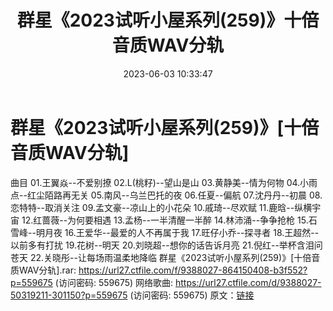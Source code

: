 ﻿---
title: 群星《2023试听小屋系列(259)》十倍音质WAV分轨
date: 2023-06-03 10:33:47
categories: WAV车载音乐、镜像
tags: 华语中文
---
# 群星《2023试听小屋系列(259)》[十倍音质WAV分轨]

曲目
01.王翼焱--不爱别撩
02.L(桃籽)--望山是山
03.黄静美--情为何物
04.小雨点--红尘陌路再无关
05.南风--乌兰巴托的夜
06.任夏--偏航
07.沈丹丹--初晨
08.恋特特--取消关注
09.孟文豪--凉山上的小花朵
10.戚琦--尽欢赋
11.鹿晗--纵横宇宙
12.红蔷薇--为何要相遇
13.孟杨--一半清醒一半醉
14.林沛涌--争争抢枪
15.石雪峰--明月夜
16.王爱华--最爱的人不再属于我
17.旺仔小乔--探寻者
18.王超然--以前多有打扰
19.花树--明天
20.刘晓超--想你的话告诉月亮
21.倪红--举杯含泪问苍天
22.关晓彤--让每场雨温柔地降临
群星《2023试听小屋系列(259)》[十倍音质WAV分轨].rar: https://url27.ctfile.com/f/9388027-864150408-b3f552?p=559675
(访问密码: 559675)
网络歌曲: https://url27.ctfile.com/d/9388027-50319211-301150?p=559675
(访问密码: 559675)
原文：[链接](https://blog.sina.com.cn/s/blog_1647c7e760103126g.html)
